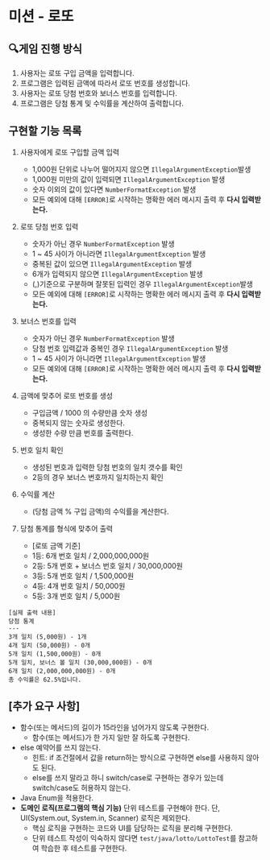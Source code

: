 # 미션 - 로또

## 🔍게임 진행 방식

1. 사용자는 로또 구입 금액을 입력합니다.
2. 프로그램은 입력된 금액에 따라서 로또 번호를 생성합니다.
3. 사용자는 로또 당첨 번호와 보너스 번호를 입력합니다.
4. 프로그램은 당첨 통계 및 수익률을 계산하여 출력합니다.

## 구현할 기능 목록

1. 사용자에게 로또 구입할 금액 입력
    - 1,000원 단위로 나누어 떨어지지 않으면 `IllegalArgumentException`발생
    - 1,000원 미만의 값이 입력되면 `IllegalArgumentException` 발생
    - 숫자 이외의 값이 있다면 `NumberFormatException` 발생
    - 모든 예외에 대해 `[ERROR]`로 시작하는 명확한 에러 메시지 출력 후 **다시 입력받는다.**

2. 로또 당첨 번호 입력
    - 숫자가 아닌 경우 `NumberFormatException` 발생
    - 1 ~ 45 사이가 아니라면 `IllegalArgumentException` 발생
    - 중복된 값이 있으면 `IllegalArgumentException` 발생
    - 6개가 입력되지 않으면 `IllegalArgumentException` 발생
    - (,)기준으로 구분하며 잘못된 입력인 경우 `IllegalArgumentException`발생
    - 모든 예외에 대해 `[ERROR]`로 시작하는 명확한 에러 메시지 출력 후 **다시 입력받는다.**

3. 보너스 번호를 입력
    - 숫자가 아닌 경우 `NumberFormatException` 발생
    - 당첨 번호 입력값과 중복인 경우 `IllegalArgumentException` 발생
    - 1 ~ 45 사이가 아니라면 `IllegalArgumentException` 발생
    - 모든 예외에 대해 `[ERROR]`로 시작하는 명확한 에러 메시지 출력 후 **다시 입력받는다.**

4. 금액에 맞추어 로또 번호를 생성
    - 구입금액 / 1000 의 수량만큼 숫자 생성
    - 중복되지 않는 숫자로 생성한다.
    - 생성한 수량 만큼 번호를 출력한다.

5. 번호 일치 확인
    - 생성된 번호과 입력한 당첨 번호의 일치 갯수를 확인
    - 2등의 경우 보너스 번호까지 일치하는지 확인

6. 수익률 계산
    - (당첨 금액 % 구입 금액)의 수익률을 계산한다.

7. 당첨 통계를 형식에 맞추어 출력
    - [로또 금액 기준]
    - 1등: 6개 번호 일치 / 2,000,000,000원
    - 2등: 5개 번호 + 보너스 번호 일치 / 30,000,000원
    - 3등: 5개 번호 일치 / 1,500,000원
    - 4등: 4개 번호 일치 / 50,000원
    - 5등: 3개 번호 일치 / 5,000원

```
[실제 출력 내용]
당첨 통계
---
3개 일치 (5,000원) - 1개
4개 일치 (50,000원) - 0개
5개 일치 (1,500,000원) - 0개
5개 일치, 보너스 볼 일치 (30,000,000원) - 0개
6개 일치 (2,000,000,000원) - 0개
총 수익률은 62.5%입니다.
```

## [추가 요구 사항]

- 함수(또는 메서드)의 길이가 15라인을 넘어가지 않도록 구현한다.
    - 함수(또는 메서드)가 한 가지 일만 잘 하도록 구현한다.
- else 예약어를 쓰지 않는다.
    - 힌트: if 조건절에서 값을 return하는 방식으로 구현하면 else를 사용하지 않아도 된다.
    - else를 쓰지 말라고 하니 switch/case로 구현하는 경우가 있는데 switch/case도 허용하지 않는다.
- Java Enum을 적용한다.
- **도메인 로직(프로그램의 핵심 기능)** 단위 테스트를 구현해야 한다. 단, UI(System.out, System.in, Scanner) 로직은 제외한다.
    - 핵심 로직을 구현하는 코드와 UI를 담당하는 로직을 분리해 구현한다.
    - 단위 테스트 작성이 익숙하지 않다면 `test/java/lotto/LottoTest`를 참고하여 학습한 후 테스트를 구현한다.